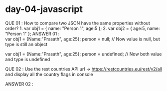 # day-04-javascript
QUE 01 :  How to compare two JSON have the same properties without order?
       1.  var obj1 = { name: "Person 1", age:5 };
       2.  var obj2 = { age:5, name: "Person 1" };
ANSWER 01 :       
var obj1 = {Name:"Prasath", age:25};
person = null;        // Now value is null, but type is still an object

var obj1 = {Name:"Prasath", age:25};
person = undefined;   // Now both value and type is undefined



QUE 02 : Use the rest countries API url -> https://restcountries.eu/rest/v2/all and display all the country flags in console


ANSWER 02 :
